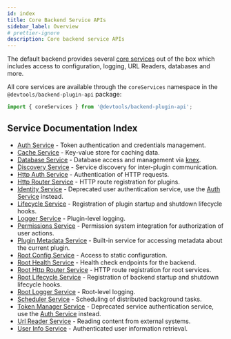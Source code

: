 ```yaml
---
id: index
title: Core Backend Service APIs
sidebar_label: Overview
# prettier-ignore
description: Core backend service APIs
---
```


The default backend provides several [core services](https://github.com/khulnasoft/devtools/blob/master/packages/backend-plugin-api/src/services/definitions/coreServices.ts) out of the box which includes access to configuration, logging, URL Readers, databases and more.

All core services are available through the `coreServices` namespace in the `@devtools/backend-plugin-api` package:

```ts
import { coreServices } from '@devtools/backend-plugin-api';
```

## Service Documentation Index

- [Auth Service](./auth.md) - Token authentication and credentials management.
- [Cache Service](./cache.md) - Key-value store for caching data.
- [Database Service](./database.md) - Database access and management via [knex](https://knexjs.org/).
- [Discovery Service](./discovery.md) - Service discovery for inter-plugin communication.
- [Http Auth Service](./http-auth.md) - Authentication of HTTP requests.
- [Http Router Service](./http-router.md) - HTTP route registration for plugins.
- [Identity Service](./identity.md) - Deprecated user authentication service, use the [Auth Service](./auth.md) instead.
- [Lifecycle Service](./lifecycle.md) - Registration of plugin startup and shutdown lifecycle hooks.
- [Logger Service](./logger.md) - Plugin-level logging.
- [Permissions Service](./permissions.md) - Permission system integration for authorization of user actions.
- [Plugin Metadata Service](./plugin-metadata.md) - Built-in service for accessing metadata about the current plugin.
- [Root Config Service](./root-config.md) - Access to static configuration.
- [Root Health Service](./root-health.md) - Health check endpoints for the backend.
- [Root Http Router Service](./root-http-router.md) - HTTP route registration for root services.
- [Root Lifecycle Service](./root-lifecycle.md) - Registration of backend startup and shutdown lifecycle hooks.
- [Root Logger Service](./root-logger.md) - Root-level logging.
- [Scheduler Service](./scheduler.md) - Scheduling of distributed background tasks.
- [Token Manager Service](./token-manager.md) - Deprecated service authentication service, use the [Auth Service](./auth.md) instead.
- [Url Reader Service](./url-reader.md) - Reading content from external systems.
- [User Info Service](./user-info.md) - Authenticated user information retrieval.
